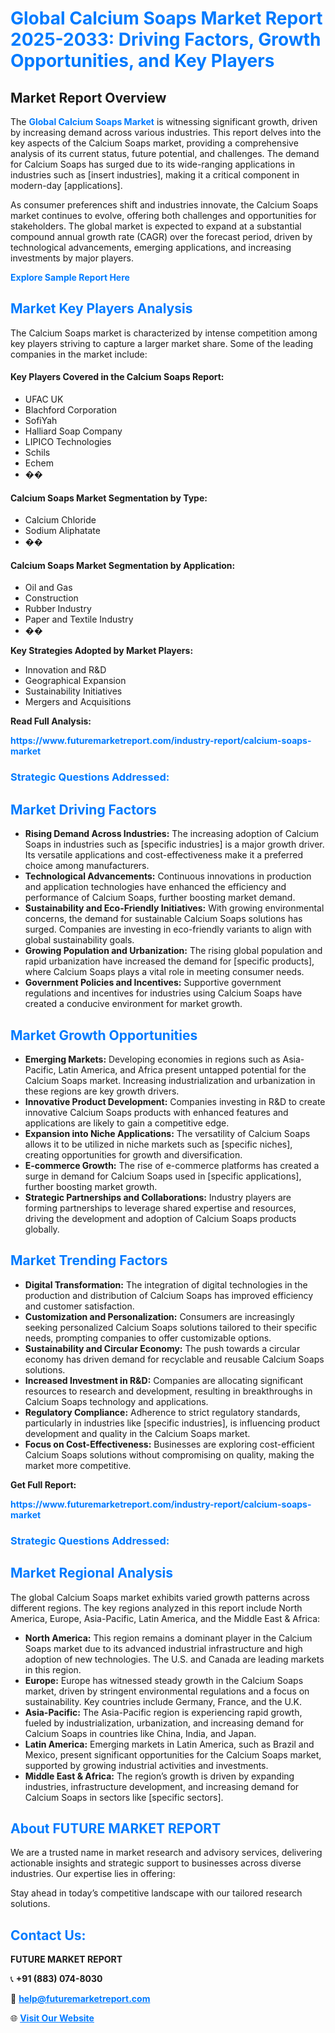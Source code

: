 <h1 style="color: #007BFF;">Global Calcium Soaps Market Report 2025-2033: Driving Factors, Growth Opportunities, and Key Players</h1>

<section id="overview">
<h2>Market Report Overview</h2>
<p>The <a href="https://www.futuremarketreport.com/industry-report/calcium-soaps-market" style="color: #007BFF; text-decoration: none;"><strong>Global Calcium Soaps Market</strong></a> is witnessing significant growth, driven by increasing demand across various industries. This report delves into the key aspects of the Calcium Soaps market, providing a comprehensive analysis of its current status, future potential, and challenges. The demand for Calcium Soaps has surged due to its wide-ranging applications in industries such as [insert industries], making it a critical component in modern-day [applications].</p>
<p>As consumer preferences shift and industries innovate, the Calcium Soaps market continues to evolve, offering both challenges and opportunities for stakeholders. The global market is expected to expand at a substantial compound annual growth rate (CAGR) over the forecast period, driven by technological advancements, emerging applications, and increasing investments by major players.</p>
</section>

<section id="overview">
<p><a href="https://www.futuremarketreport.com/request-sample/reportId=117057" style="color: #007BFF; text-decoration: none;"><strong>Explore Sample Report Here</strong></a></p>
</section>

<section id="key-players">
<h2 style="color: #007BFF;">Market Key Players Analysis</h2>
<p>The Calcium Soaps market is characterized by intense competition among key players striving to capture a larger market share. Some of the leading companies in the market include:</p>
<h4>Key Players Covered in the Calcium Soaps Report:</h4>
<ul><li>UFAC UK</li><li>Blachford Corporation</li><li>SofiYah</li><li>Halliard Soap Company</li><li>LIPICO Technologies</li><li>Schils</li><li>Echem</li><li>��</li></ul>
<h4>Calcium Soaps Market Segmentation by Type:</h4>
<ul><li>Calcium Chloride</li><li>Sodium Aliphatate</li><li>��</li></ul>

<h4>Calcium Soaps Market Segmentation by Application:</h4>
<ul><li>Oil and Gas</li><li>Construction</li><li>Rubber Industry</li><li>Paper and Textile Industry</li><li>��</li></ul>
<p><strong>Key Strategies Adopted by Market Players:</strong></p>
<ul>
<li>Innovation and R&D</li>
<li>Geographical Expansion</li>
<li>Sustainability Initiatives</li>
<li>Mergers and Acquisitions</li>
</ul>
</section>

<section>
<p><strong>Read Full Analysis: </strong></p><a href="https://www.futuremarketreport.com/industry-report/calcium-soaps-market" style="color: #007BFF; text-decoration: none;"><strong>https://www.futuremarketreport.com/industry-report/calcium-soaps-market</strong></a>
<h3 style="color: #007BFF;">Strategic Questions Addressed:</h3>
</section>

<section id="driving-factors">
<h2 style="color: #007BFF;">Market Driving Factors</h2>
<ul>
<li><strong>Rising Demand Across Industries:</strong> The increasing adoption of Calcium Soaps in industries such as [specific industries] is a major growth driver. Its versatile applications and cost-effectiveness make it a preferred choice among manufacturers.</li>
<li><strong>Technological Advancements:</strong> Continuous innovations in production and application technologies have enhanced the efficiency and performance of Calcium Soaps, further boosting market demand.</li>
<li><strong>Sustainability and Eco-Friendly Initiatives:</strong> With growing environmental concerns, the demand for sustainable Calcium Soaps solutions has surged. Companies are investing in eco-friendly variants to align with global sustainability goals.</li>
<li><strong>Growing Population and Urbanization:</strong> The rising global population and rapid urbanization have increased the demand for [specific products], where Calcium Soaps plays a vital role in meeting consumer needs.</li>
<li><strong>Government Policies and Incentives:</strong> Supportive government regulations and incentives for industries using Calcium Soaps have created a conducive environment for market growth.</li>
</ul>
</section>

<section id="growth-opportunities">
<h2 style="color: #007BFF;">Market Growth Opportunities</h2>
<ul>
<li><strong>Emerging Markets:</strong> Developing economies in regions such as Asia-Pacific, Latin America, and Africa present untapped potential for the Calcium Soaps market. Increasing industrialization and urbanization in these regions are key growth drivers.</li>
<li><strong>Innovative Product Development:</strong> Companies investing in R&D to create innovative Calcium Soaps products with enhanced features and applications are likely to gain a competitive edge.</li>
<li><strong>Expansion into Niche Applications:</strong> The versatility of Calcium Soaps allows it to be utilized in niche markets such as [specific niches], creating opportunities for growth and diversification.</li>
<li><strong>E-commerce Growth:</strong> The rise of e-commerce platforms has created a surge in demand for Calcium Soaps used in [specific applications], further boosting market growth.</li>
<li><strong>Strategic Partnerships and Collaborations:</strong> Industry players are forming partnerships to leverage shared expertise and resources, driving the development and adoption of Calcium Soaps products globally.</li>
</ul>
</section>

<section id="trending-factors">
<h2 style="color: #007BFF;">Market Trending Factors</h2>
<ul>
<li><strong>Digital Transformation:</strong> The integration of digital technologies in the production and distribution of Calcium Soaps has improved efficiency and customer satisfaction.</li>
<li><strong>Customization and Personalization:</strong> Consumers are increasingly seeking personalized Calcium Soaps solutions tailored to their specific needs, prompting companies to offer customizable options.</li>
<li><strong>Sustainability and Circular Economy:</strong> The push towards a circular economy has driven demand for recyclable and reusable Calcium Soaps solutions.</li>
<li><strong>Increased Investment in R&D:</strong> Companies are allocating significant resources to research and development, resulting in breakthroughs in Calcium Soaps technology and applications.</li>
<li><strong>Regulatory Compliance:</strong> Adherence to strict regulatory standards, particularly in industries like [specific industries], is influencing product development and quality in the Calcium Soaps market.</li>
<li><strong>Focus on Cost-Effectiveness:</strong> Businesses are exploring cost-efficient Calcium Soaps solutions without compromising on quality, making the market more competitive.</li>
</ul>
</section>

<section>
<p><strong>Get Full Report: </strong></p><a href="https://www.futuremarketreport.com/industry-report/calcium-soaps-market" style="color: #007BFF; text-decoration: none;"><strong>https://www.futuremarketreport.com/industry-report/calcium-soaps-market</strong></a>
<h3 style="color: #007BFF;">Strategic Questions Addressed:</h3>
</section>


<section id="regional-analysis">
<h2 style="color: #007BFF;">Market Regional Analysis</h2>
<p>The global Calcium Soaps market exhibits varied growth patterns across different regions. The key regions analyzed in this report include North America, Europe, Asia-Pacific, Latin America, and the Middle East & Africa:</p>
<ul>
<li><strong>North America:</strong> This region remains a dominant player in the Calcium Soaps market due to its advanced industrial infrastructure and high adoption of new technologies. The U.S. and Canada are leading markets in this region.</li>
<li><strong>Europe:</strong> Europe has witnessed steady growth in the Calcium Soaps market, driven by stringent environmental regulations and a focus on sustainability. Key countries include Germany, France, and the U.K.</li>
<li><strong>Asia-Pacific:</strong> The Asia-Pacific region is experiencing rapid growth, fueled by industrialization, urbanization, and increasing demand for Calcium Soaps in countries like China, India, and Japan.</li>
<li><strong>Latin America:</strong> Emerging markets in Latin America, such as Brazil and Mexico, present significant opportunities for the Calcium Soaps market, supported by growing industrial activities and investments.</li>
<li><strong>Middle East & Africa:</strong> The region’s growth is driven by expanding industries, infrastructure development, and increasing demand for Calcium Soaps in sectors like [specific sectors].</li>
</ul>
</section>

<footer>
<h2 style="color: #007BFF;">About FUTURE MARKET REPORT</h2>
<p>We are a trusted name in market research and advisory services, delivering actionable insights and strategic support to businesses across diverse industries. Our expertise lies in offering:</p>

<p>Stay ahead in today’s competitive landscape with our tailored research solutions.</p>

<h2 style="color: #007BFF;">Contact Us:</h2>
<p><strong>FUTURE MARKET REPORT</strong></p>
<p>📞 <strong>+91 (883) 074-8030</strong></p>
<p>📧 <strong><a href="mailto:help@futuremarketreport.com" style="color: #007BFF;">help@futuremarketreport.com</a></strong></p>
<p>🌐 <strong><a href="https://www.futuremarketreport.com/" style="color: #007BFF;">Visit Our Website</a></strong></p>
</footer>